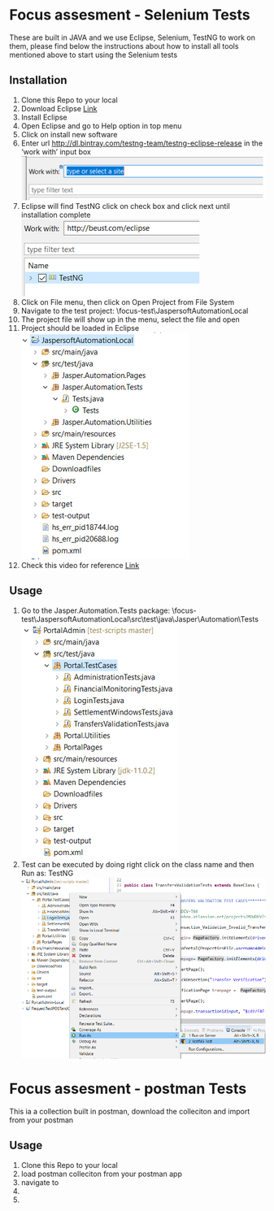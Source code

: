 # Focus assesment - Selenium Tests

These are built in JAVA and we use Eclipse, Selenium, TestNG to work on them, please find below the
instructions about how to install all tools mentioned above to start using the Selenium tests

## Installation

   1. Clone this Repo to your local
   2. Download Eclipse [Link](https://www.eclipse.org/downloads/packages/installer)
   3. Install Eclipse
   4. Open Eclipse and go to Help option in top menu
   5. Click on install new software
   6. Enter url <http://dl.bintray.com/testng-team/testng-eclipse-release> in the ‘work with’ input box
  ![Work with](images/with.PNG)
   7. Eclipse will find TestNG click on check box and click next until installation complete
   ![Testing](images/testng.PNG)
   8. Click on File menu, then click on Open Project from File System
   9. Navigate to the test project: \focus-test\JaspersoftAutomationLocal
   10. The project file will show up in the menu, select the file and open
   11. Project should be loaded in Eclipse
  ![Project Explorer](images/projexplorer.PNG)
   12. Check this video for reference  [Link](https://loom.com/share/694e804600ce4bd9814e16fb79b93399)


## Usage

  1. Go to the Jasper.Automation.Tests package: \focus-test\JaspersoftAutomationLocal\src\test\java\Jasper\Automation\Tests
  ![Test cases](images/testcases.PNG)
  2. Test can be executed by doing right click on the class name and then Run as: TestNG
  ![Run as TestNG](images/runastestng.PNG)


# Focus assesment - postman Tests

This ia a collection built in postman, download the colleciton and import from your postman

## Usage
   1. Clone this Repo to your local
   2. load postman colleciton from your postman app
   3. navigate to 
   4. 
   5. 
